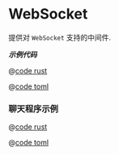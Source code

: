 # WebSocket

提供对 `WebSocket` 支持的中间件.

_**示例代码**_ 

<CodeGroup>
<CodeGroupItem title="main.rs" active>

@[code rust](../../../../codes/ws/src/main.rs)

</CodeGroupItem>
<CodeGroupItem title="Cargo.toml">

@[code toml](../../../../codes/ws/Cargo.toml)

</CodeGroupItem>
</CodeGroup>

### 聊天程序示例

<CodeGroup>
<CodeGroupItem title="main.rs" active>

@[code rust](../../../../codes/ws-chat/src/main.rs)

</CodeGroupItem>
<CodeGroupItem title="Cargo.toml">

@[code toml](../../../../codes/ws-chat/Cargo.toml)

</CodeGroupItem>
</CodeGroup>